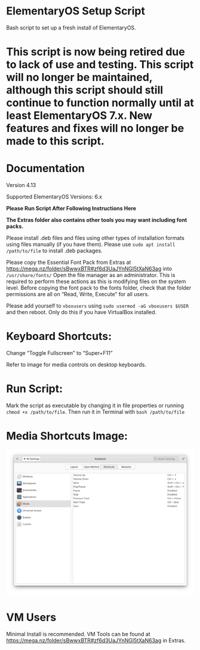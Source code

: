 # ElementaryOS Setup Script
Bash script to set up a fresh install of ElementaryOS.

# This script is now being retired due to lack of use and testing. This script will no longer be maintained, although this script should still continue to function normally until at least ElementaryOS 7.x. New features and fixes will no longer be made to this script. 

# Documentation

Version 4.13

Supported ElementaryOS Versions: 6.x

**Please Run Script After Following Instructions Here**

**The Extras folder also contains other tools you may want including font packs.**

Please install .deb files and files using other types of installation formats using files manually (if you have them). Please use `sudo apt install /path/to/file` to install .deb packages.

Please copy the Essential Font Pack from Extras at https://mega.nz/folder/sBwwxBTR#zf6d3UaJYnNGl5tXaN63ag into `/usr/share/fonts/` Open the file manager as an administrator. This is required to perform these actions as this is modifying files on the system level. Before copying the font pack to the fonts folder, check that the folder permissions are all on “Read, Write, Execute” for all users.

Please add yourself to `vboxusers` using `sudo usermod -aG vboxusers $USER` and then reboot. Only do this if you have VirtualBox installed.


# Keyboard Shortcuts:

Change “Toggle Fullscreen” to “Super+F11”

Refer to image for media controls on desktop keyboards.


# Run Script:

Mark the script as executable by changing it in file properties or running `chmod +x /path/to/file`. Then run it in Terminal with `bash /path/to/file`


# Media Shortcuts Image:
![Error](https://github.com/TechnologyMan101/elementaryos-setup-script/blob/main/Media%20Shortcuts%20for%20Desktop%20Keyboards.png?raw=true)


# VM Users

Minimal Install is recommended. VM Tools can be found at  https://mega.nz/folder/sBwwxBTR#zf6d3UaJYnNGl5tXaN63ag in Extras.
